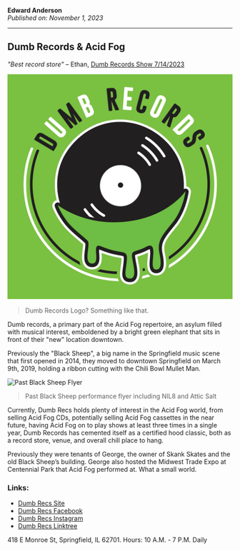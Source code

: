 **Edward Anderson**  
_Published on: November 1, 2023_

---

## Dumb Records & Acid Fog

_"Best record store"_ – Ethan, [Dumb Records Show 7/14/2023](https://youtu.be/4dSTplfEog0?t=1964)

![Dumb Records Graphic](/data/images/bucket/DR3.jpg)  
>Dumb Records Logo? Something like that.

Dumb records, a primary part of the Acid Fog repertoire, an asylum filled with musical interest, emboldened by a bright green elephant that sits in front of their "new" location downtown.

Previously the "Black Sheep", a big name in the Springfield music scene that first opened in 2014, they moved to downtown Springfield on March 9th, 2019, holding a ribbon cutting with the Chili Bowl Mullet Man.

![Past Black Sheep Flyer](https://blacksheepspringfield.files.wordpress.com/2018/12/46922979_2009257115784381_6356993240977113088_n.jpg)  
>Past Black Sheep performance flyer including NIL8 and Attic Salt

Currently, Dumb Recs holds plenty of interest in the Acid Fog world, from selling Acid Fog CDs, potentially selling Acid Fog cassettes in the near future, having Acid Fog on to play shows at least three times in a single year, Dumb Records has cemented itself as a certified hood classic, both as a record store, venue, and overall chill place to hang.

Previously they were tenants of George, the owner of Skank Skates and the old Black Sheep’s building. George also hosted the Midwest Trade Expo at Centennial Park that Acid Fog performed at. What a small world.

### Links:

- [Dumb Recs Site](https://dumbrecs.com/)
- [Dumb Recs Facebook](https://www.facebook.com/dumbrecords/)
- [Dumb Recs Instagram](https://www.instagram.com/dumbrecs/)
- [Dumb Recs Linktree](https://linktr.ee/DumbRecords)

418 E Monroe St, Springfield, IL 62701. Hours: 10 A.M. - 7 P.M. Daily
